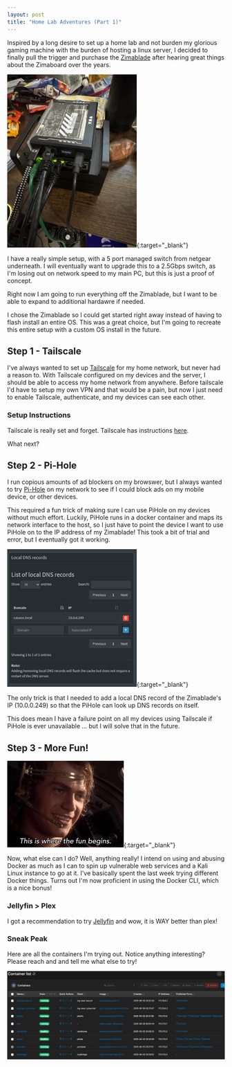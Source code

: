 ```yaml
---
layout: post
title: "Home Lab Adventures (Part 1)"
---
```


Inspired by a long desire to set up a home lab and not burden my glorious gaming machine with the burden of hosting a linux server, I decided to finally pull the trigger and purchase the [Zimablade](https://shop.zimaspace.com/products/zimablade-single-board-server-for-cyber-native) after hearing great things about the Zimaboard over the years.

[![Zimablade on my desk with a lot of snacks](/assets/images/20250623_183414304_iOS.jpg)](/assets/images/20250623_183414304_iOS.jpg){:target="_blank"}

I have a really simple setup, with a 5 port managed switch from netgear underneath. I will eventually want to upgrade this to a 2.5Gbps switch, as I'm losing out on network speed to my main PC, but this is just a proof of concept.

Right now I am going to run everything off the Zimablade, but I want to be able to expand to additional hardawre if needed.

I chose the Zimablade so I could get started right away instead of having to flash install an entire OS. This was a great choice, but I'm going to recreate this entire setup with a custom OS install in the future.

## Step 1 - Tailscale

I've always wanted to set up [Tailscale](https://www.tailscale.com) for my home network, but never had a reason to. With Tailscale configured on my devices and the server, I should be able to access my home network from anywhere. Before tailscale I'd have to setup my own VPN and that would be a pain, but now I just need to enable Tailscale, authenticate, and my devices can see each other.

### Setup Instructions

Tailscale is really set and forget. Tailscale has instructions [here](https://tailscale.com/kb/1347/installation).

What next?

## Step 2 - Pi-Hole

I run copious amounts of ad blockers on my browswer, but I always wanted to try [Pi-Hole](https://pi-hole.net/) on my network to see if I could block ads on my mobile device, or other devices.

This required a fun trick of making sure I can use PiHole on my devices without much effort. Luckily, PiHole runs in a docker container and maps its network interface to the host, so I just have to point the device I want to use PiHole on to the IP address of my Zimablade! This took a bit of trial and error, but I eventually got it working.

[![local dns](/assets/images/localdns.png)](/assets/images/localdns.png){:target="_blank"}

The only trick is that I needed to add a local DNS record of the Zimablade's IP (10.0.0.249) so that the PiHole can look up DNS records on itself.

This does mean I have a failure point on all my devices using Tailscale if PiHole is ever unavailable ... but I will solve that in the future.

## Step 3 - More Fun!

[![Here's Where the Fun Begins](/assets/images/hereswherethefunbegins.png)](/assets/images/hereswherethefunbegins.png){:target="_blank"}

Now, what else can I do? Well, anything really! I intend on using and abusing Docker as much as I can to spin up vulnerable web services and a Kali Linux instance to go at it. I've basically spent the last week trying different Docker things. Turns out I'm now proficient in using the Docker CLI, which is a nice bonus!

### Jellyfin > Plex

I got a recommendation to try [Jellyfin](https://jellyfin.org/) and wow, it is WAY better than plex!

### Sneak Peak

Here are all the containers I'm trying out. Notice anything interesting? Please reach and and tell me what else to try!

[![my containers](/assets/images/mycontainers.png)](/assets/images/mycontainers.png)
